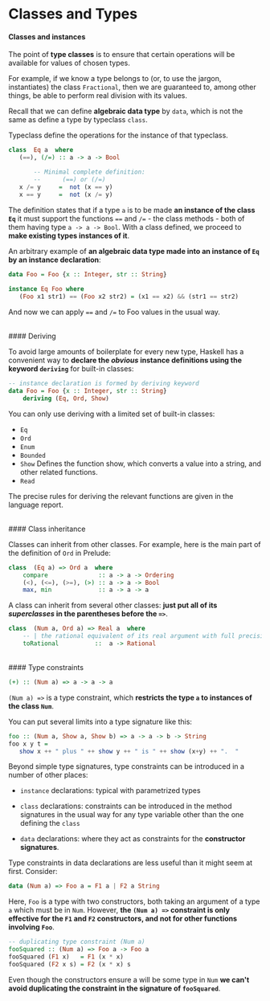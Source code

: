 # Classes and Types

#### Classes and instances

The point of **type classes** is to ensure that certain operations will be available for values of chosen types. 

For example, if we know a type belongs to (or, to use the jargon, instantiates) the class `Fractional`, then we are guaranteed to, among other things, be able to perform real division with its values.

Recall that we can define **algebraic data type** by `data`, which is not the same as define a type by typeclass `class`.

Typeclass define the operations for the instance of that typeclass.

```haskell
class  Eq a  where
   (==), (/=) :: a -> a -> Bool

       -- Minimal complete definition:
       --      (==) or (/=)
   x /= y     =  not (x == y)
   x == y     =  not (x /= y)
```

The definition states that if a type `a` is to be made **an instance of the class `Eq`** it must support the functions `==` and `/=` - the class methods - both of them having type `a -> a -> Bool`. With a class defined, we proceed to **make existing types instances of it**. 

An arbitrary example of **an algebraic data type made into an instance of `Eq` by an instance declaration**:

```haskell
data Foo = Foo {x :: Integer, str :: String}
 
instance Eq Foo where
   (Foo x1 str1) == (Foo x2 str2) = (x1 == x2) && (str1 == str2)
```

And now we can apply `==` and `/=` to Foo values in the usual way.

<br>
#### Deriving

To avoid large amounts of boilerplate for every new type, Haskell has a convenient way to **declare the *obvious* instance definitions using the keyword `deriving`** for built-in classes:

```haskell
-- instance declaration is formed by deriving keyword
data Foo = Foo {x :: Integer, str :: String}
    deriving (Eq, Ord, Show)
```

You can only use deriving with a limited set of built-in classes:

- `Eq`
- `Ord`
- `Enum`
- `Bounded`
- `Show`
  Defines the function show, which converts a value into a string, and other related functions.
- `Read` 

The precise rules for deriving the relevant functions are given in the language report.

<br>
#### Class inheritance

Classes can inherit from other classes. For example, here is the main part of the definition of `Ord` in Prelude:

```haskell
class  (Eq a) => Ord a  where
    compare              :: a -> a -> Ordering
    (<), (<=), (>=), (>) :: a -> a -> Bool
    max, min             :: a -> a -> a
```

A class can inherit from several other classes: **just put all of its *superclasses* in the parentheses before the `=>`**.

```haskell
class  (Num a, Ord a) => Real a  where
    -- | the rational equivalent of its real argument with full precision
    toRational          ::  a -> Rational
```

<br>
#### Type constraints

```haskell
(+) :: (Num a) => a -> a -> a
```

`(Num a) =>` is a type constraint, which **restricts the type `a` to instances of the class `Num`**.

You can put several limits into a type signature like this:

```haskell
foo :: (Num a, Show a, Show b) => a -> a -> b -> String
foo x y t = 
   show x ++ " plus " ++ show y ++ " is " ++ show (x+y) ++ ".  " 
```

Beyond simple type signatures, type constraints can be introduced in a number of other places:

- `instance` declarations: typical with parametrized types

- `class` declarations: constraints can be introduced in the method signatures in the usual way for any type variable other than the one defining the `class`

- `data` declarations: where they act as constraints for the **constructor signatures**.

Type constraints in data declarations are less useful than it might seem at first. Consider:

```haskell
data (Num a) => Foo a = F1 a | F2 a String
```

Here, `Foo` is a type with two constructors, both taking an argument of a type `a` which must be in `Num`. However, **the `(Num a) =>` constraint is only effective for the `F1` and `F2` constructors, and not for other functions involving `Foo`**.

```haskell
-- duplicating type constraint (Num a)
fooSquared :: (Num a) => Foo a -> Foo a
fooSquared (F1 x)   = F1 (x * x)
fooSquared (F2 x s) = F2 (x * x) s
```

Even though the constructors ensure a will be some type in `Num` **we can't avoid duplicating the constraint in the signature of `fooSquared`**.